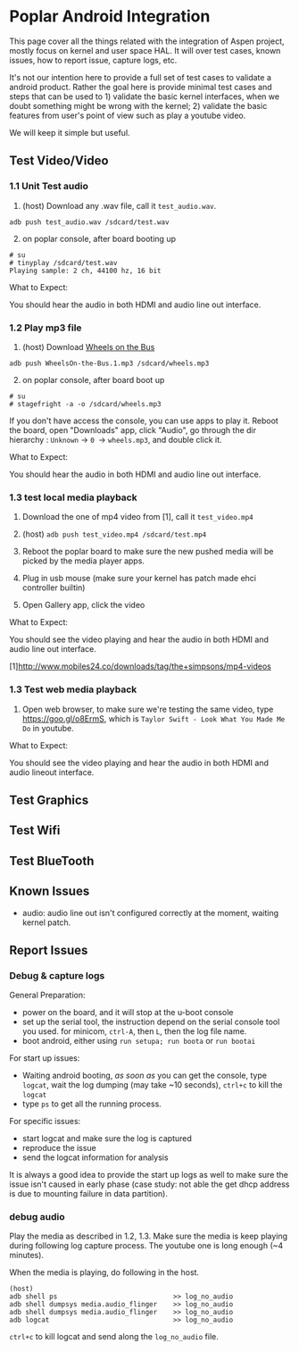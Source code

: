 # Poplar Android Integration

This page cover all the things related with the integration of Aspen project, mostly focus on kernel and user space HAL. It will over test cases, known issues, how to report issue, capture logs, etc.

It's not our intention here to provide a full set of test cases to validate a android product. Rather the goal here is provide minimal test cases and steps that can be used to 1) validate the basic kernel interfaces, when we doubt something might be wrong with the kernel; 2) validate the basic features from user's point of view such as play a youtube video.

We will keep it simple but useful.

## Test Video/Video

### 1.1 Unit Test audio

1. (host)
Download any .wav file, call it `test_audio.wav`.
```
adb push test_audio.wav /sdcard/test.wav
```

2. on poplar console, after board booting up
```
# su
# tinyplay /sdcard/test.wav
Playing sample: 2 ch, 44100 hz, 16 bit
```

What to Expect:

You should hear the audio in both HDMI and audio line out interface.

### 1.2 Play mp3 file

1. (host)
Download [Wheels on the Bus](http://billysworld.biz/wp-content/uploads/2014/12/WheelsOn-the-Bus.1.mp3)

```
adb push WheelsOn-the-Bus.1.mp3 /sdcard/wheels.mp3
```

2. on poplar console, after board boot up

```
# su
# stagefright -a -o /sdcard/wheels.mp3 
```

If you don't have access the console, you can use apps to play it. Reboot the board, open "Downloads" app, click "Audio", go through the dir hierarchy : `Unknown` -> `0 `-> `wheels.mp3`, and double click it. 

What to Expect:

You should hear the audio in both HDMI and audio line out interface.

### 1.3 test local media playback

1. Download the one of mp4 video from [1], call it `test_video.mp4`

2. (host) `adb push test_video.mp4 /sdcard/test.mp4`

3. Reboot the poplar board to make sure the new pushed media will be picked by the media player apps.

4. Plug in usb mouse (make sure your kernel has patch made ehci controller builtin)

4. Open Gallery app, click the video

What to Expect:

You should see the video playing and hear the audio in both HDMI and audio line out interface.

[1]http://www.mobiles24.co/downloads/tag/the+simpsons/mp4-videos

### 1.3 Test web media playback

1. Open web browser, to make sure we're testing the same video, type https://goo.gl/o8ErmS, which is `Taylor Swift - Look What You Made Me Do` in youtube.

What to Expect:

You should see the video playing and hear the audio in both HDMI and audio lineout interface.

## Test Graphics

## Test Wifi

## Test BlueTooth

## Known Issues

- audio: audio line out isn't configured correctly at the moment, waiting kernel patch.

## Report Issues

### Debug & capture logs

General Preparation:

- power on the board, and it will stop at the u-boot console
- set up the serial tool, the instruction depend on the serial console tool you used. for minicom, `ctrl-A`, then `L`, then the log file name.
- boot android, either using `run setupa; run boota` or `run bootai`

For start up issues:

- Waiting android booting, *as soon as* you can get the console, type `logcat`, wait the log dumping (may take ~10 seconds), `ctrl+c` to kill the `logcat`
- type `ps` to get all the running process.

For specific issues:

- start logcat and make sure the log is captured
- reproduce the issue
- send the logcat information for analysis

It is always a good idea to provide the start up logs as well to make sure the issue isn't caused in early phase (case study: not able the get dhcp address is due to mounting failure in data partition).

### debug audio

Play the media as described in 1.2, 1.3. Make sure the media is keep playing during following log capture process. The youtube one is long enough (~4 minutes). 

When the media is playing, do following in the host. 

```
(host) 
adb shell ps                             >> log_no_audio
adb shell dumpsys media.audio_flinger    >> log_no_audio
adb shell dumpsys media.audio_flinger    >> log_no_audio
adb logcat                               >> log_no_audio
```

`ctrl+c` to kill logcat and send along the `log_no_audio` file.

